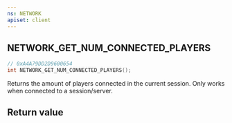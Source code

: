 ```yaml
---
ns: NETWORK
apiset: client
---
```

## NETWORK_GET_NUM_CONNECTED_PLAYERS

```c
// 0xA4A79DD2D9600654
int NETWORK_GET_NUM_CONNECTED_PLAYERS();
```

Returns the amount of players connected in the current session. Only works when connected to a session/server.


## Return value

